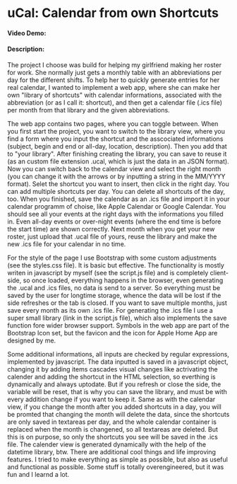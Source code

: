 # uCal: Calendar from own Shortcuts
#### Video Demo:  <URL HERE>
#### Description:
The project I choose was build for helping my girlfriend making her roster for work.
She normally just gets a monthly table with an abbreviations per day for the different shifts.
To help her to quickly generate entries for her real calendar, I wanted to implement a web app, where she can make her own "library of shortcuts" with calendar informations, associated with the abbreviation (or as I call it: shortcut), and then get a calendar file (.ics file) per month from that library and the given abbreviations.

The web app contains two pages, where you can toggle between. When you first start the project, you want to switch to the library view, where you find a form where you input the shortcut and the asscociated informations (subject, begin and end or all-day, location, description). Then you add that to "your library". After finishing creating the library, you can save to reuse it (as an custom file extension .ucal, which is just the data in an JSON format). Now you can switch back to the calendar view and select the right month (you can change it with the arrows or by inputting a string in the MM/YYYY format). Selet the shortcut you want to insert, then click in the right day. You can add multiple shortcuts per day. You can delete all shortcuts of the day, too. When you finished, save the calendar as an .ics file and import it in your calendar programm of choise, like Apple Calendar or Google Calendar. You should see all your events at the right days with the informations you filled in. Even all-day events or over-night events (where the end time is before the start time) are shown correctly. Next month when you get your new roster, just upload that .ucal file of yours, reuse the library and make the new .ics file for your calendar in no time.

For the style of the page I use Bootstrap with some custom adjustments (see the styles.css file). It is basic but effective.
The functionality is mostly writen in javascript by myself (see the script.js file) and is completely client-side, so once loaded, everything happens in the browser, even generating the .ucal and .ics files, no data is send to a server. So everything must be saved by the user for longtime storage, whence the data will be lost if the side refreshes or the tab is closed. If you want to save multiple months, just save every month as its own .ics file.
For generating the .ics file I use a super small library (link in the script.js file), which also implements the save function fore wider browser support.
Symbols in the web app are part of the Bootstrap Icon set, but the favicon and the icon for Apple Home App are designed by me.

Some additional informations, all inputs are checked by regular expressions, implemented by javascript. The data inputted is saved in a javascript object, changing it by adding items cascades visual changes like actrivating the calender and adding the shortcut in the HTML selection, so everthing is dynamically and always uptodate. But if you refresh or close the side, the variable will be reset, that is why you can save the library, and must be with every addition change if you want to keep it. Same as with the calendar view, if you change the month after you added shortcuts in a day, you will be promted that changing the month will delete the data, since the shortcuts are only saved in textareas per day, and the whole calendar container is replaced when the month is changened, so all textareas are deleted. But this is on purpose, so only the shortcuts you see will be saved in the .ics file. The calender view is generated dynamically with the help of the datetime library, btw. There are additional cool things and life improving features. I tried to make everything as simple as possible, but also as useful and functional as possible. Some stuff is totally overengineered, but it was fun and I learnd a lot.